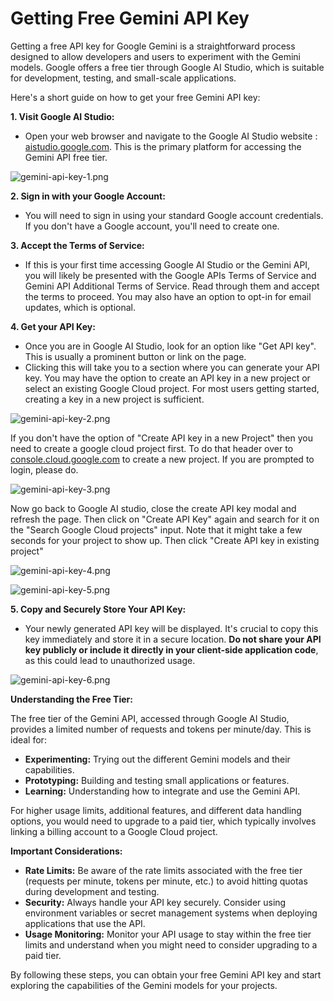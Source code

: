 # Getting Free Gemini API Key

Getting a free API key for Google Gemini is a straightforward process designed to allow developers and users to experiment with the Gemini models. Google offers a free tier through Google AI Studio, which is suitable for development, testing, and small-scale applications.

Here's a short guide on how to get your free Gemini API key:

**1. Visit Google AI Studio:**

- Open your web browser and navigate to the Google AI Studio website : [aistudio.google.com](https://aistudio.google.com). This is the primary platform for accessing the Gemini API free tier.

![gemini-api-key-1.png](https://alxappliedai.github.io/ai_for_devs_module_1_assets/common/gemini-api-key-1.png)

**2. Sign in with your Google Account:**

- You will need to sign in using your standard Google account credentials. If you don't have a Google account, you'll need to create one.

**3. Accept the Terms of Service:**

- If this is your first time accessing Google AI Studio or the Gemini API, you will likely be presented with the Google APIs Terms of Service and Gemini API Additional Terms of Service. Read through them and accept the terms to proceed. You may also have an option to opt-in for email updates, which is optional.

**4. Get your API Key:**

- Once you are in Google AI Studio, look for an option like "Get API key". This is usually a prominent button or link on the page.
- Clicking this will take you to a section where you can generate your API key. You may have the option to create an API key in a new project or select an existing Google Cloud project. For most users getting started, creating a key in a new project is sufficient.

![gemini-api-key-2.png](https://alxappliedai.github.io/ai_for_devs_module_1_assets/common/gemini-api-key-2.png)

If you don't have the option of "Create API key in a new Project" then you need to create a google cloud project first. To do that header over to [console.cloud.google.com](https://console.cloud.google.com/projectcreate?pli=1&inv=1&invt=AbxypQ) to create a new project. If you are prompted to login, please do.

![gemini-api-key-3.png](https://alxappliedai.github.io/ai_for_devs_module_1_assets/common/gemini-api-key-3.png)

Now go back to Google AI studio, close the create API key modal and refresh the page. Then click on "Create API Key" again and search for it on the "Search Google Cloud projects" input. Note that it might take a few seconds for your project to show up. Then click "Create API key in existing project"

![gemini-api-key-4.png](https://alxappliedai.github.io/ai_for_devs_module_1_assets/common/gemini-api-key-4.png)

![gemini-api-key-5.png](https://alxappliedai.github.io/ai_for_devs_module_1_assets/common/gemini-api-key-5.png)

**5. Copy and Securely Store Your API Key:**

- Your newly generated API key will be displayed. It's crucial to copy this key immediately and store it in a secure location. **Do not share your API key publicly or include it directly in your client-side application code**, as this could lead to unauthorized usage.

![gemini-api-key-6.png](https://alxappliedai.github.io/ai_for_devs_module_1_assets/common/gemini-api-key-6.png)

**Understanding the Free Tier:**

The free tier of the Gemini API, accessed through Google AI Studio, provides a limited number of requests and tokens per minute/day. This is ideal for:

- **Experimenting:** Trying out the different Gemini models and their capabilities.
- **Prototyping:** Building and testing small applications or features.
- **Learning:** Understanding how to integrate and use the Gemini API.

For higher usage limits, additional features, and different data handling options, you would need to upgrade to a paid tier, which typically involves linking a billing account to a Google Cloud project.

**Important Considerations:**

- **Rate Limits:** Be aware of the rate limits associated with the free tier (requests per minute, tokens per minute, etc.) to avoid hitting quotas during development and testing.
- **Security:** Always handle your API key securely. Consider using environment variables or secret management systems when deploying applications that use the API.
- **Usage Monitoring:** Monitor your API usage to stay within the free tier limits and understand when you might need to consider upgrading to a paid tier.

By following these steps, you can obtain your free Gemini API key and start exploring the capabilities of the Gemini models for your projects.
